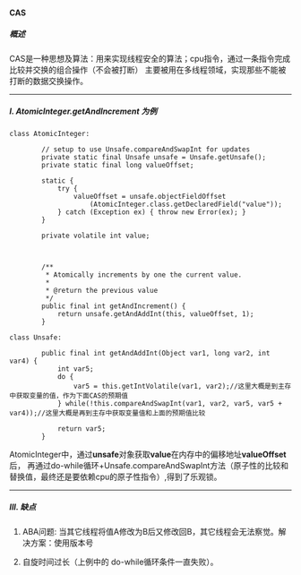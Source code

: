 #### CAS

##### 概述
CAS是一种思想及算法：用来实现线程安全的算法；cpu指令，通过一条指令完成比较并交换的组合操作（不会被打断）
主要被用在多线程领域，实现那些不能被打断的数据交换操作。

---
##### I. AtomicInteger.getAndIncrement 为例
~~~
class AtomicInteger:

        // setup to use Unsafe.compareAndSwapInt for updates
        private static final Unsafe unsafe = Unsafe.getUnsafe();
        private static final long valueOffset;
    
        static {
            try {
                valueOffset = unsafe.objectFieldOffset
                    (AtomicInteger.class.getDeclaredField("value"));
            } catch (Exception ex) { throw new Error(ex); }
        }
    
        private volatile int value;
        
        
        
        /**
         * Atomically increments by one the current value.
         *
         * @return the previous value
         */
        public final int getAndIncrement() {
            return unsafe.getAndAddInt(this, valueOffset, 1);
        }
       
class Unsafe:
        
        public final int getAndAddInt(Object var1, long var2, int var4) {
            int var5;
            do {
                var5 = this.getIntVolatile(var1, var2);//这里大概是到主存中获取变量的值，作为下面CAS的预期值
            } while(!this.compareAndSwapInt(var1, var2, var5, var5 + var4));//这里大概是再到主存中获取变量值和上面的预期值比较
    
            return var5;
        }

~~~
AtomicInteger中，通过**unsafe**对象获取**value**在内存中的偏移地址**valueOffset**后，
再通过do-while循环+Unsafe.compareAndSwapInt方法（原子性的比较和替换值，最终还是要依赖cpu的原子性指令）,得到了乐观锁。

---
##### III. 缺点
1. ABA问题: 当其它线程将值A修改为B后又修改回B，其它线程会无法察觉。解决方案：使用版本号

2. 自旋时间过长（上例中的 do-while循环条件一直失败）。


